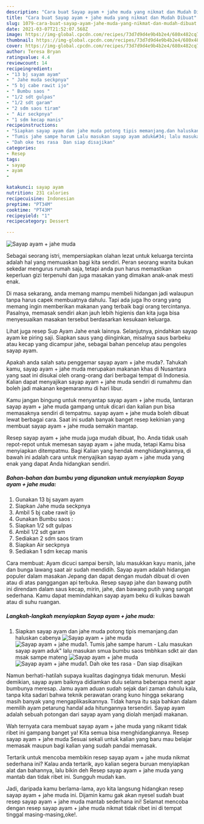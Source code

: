 ```yaml
---
description: "Cara buat Sayap ayam + jahe muda yang nikmat dan Mudah Dibuat"
title: "Cara buat Sayap ayam + jahe muda yang nikmat dan Mudah Dibuat"
slug: 1079-cara-buat-sayap-ayam-jahe-muda-yang-nikmat-dan-mudah-dibuat
date: 2021-03-07T21:52:07.568Z
image: https://img-global.cpcdn.com/recipes/73d7d9d4e9b4b2e4/680x482cq70/sayap-ayam-jahe-muda-foto-resep-utama.jpg
thumbnail: https://img-global.cpcdn.com/recipes/73d7d9d4e9b4b2e4/680x482cq70/sayap-ayam-jahe-muda-foto-resep-utama.jpg
cover: https://img-global.cpcdn.com/recipes/73d7d9d4e9b4b2e4/680x482cq70/sayap-ayam-jahe-muda-foto-resep-utama.jpg
author: Teresa Bryan
ratingvalue: 4.4
reviewcount: 14
recipeingredient:
- "13 bj sayam ayam"
- " Jahe muda seckpnya"
- "5 bj cabe rawit ijo"
- " Bumbu saos "
- "1/2 sdt gulpas"
- "1/2 sdt garam"
- "2 sdm saos tiram"
- " Air seckpnya"
- "1 sdm kecap manis"
recipeinstructions:
- "Siapkan sayap ayam dan jahe muda potong tipis memanjang.dan haluskan cabenya"
- "Tumis jahe sampe harum Lalu masukan sayap ayam aduk&#34; lalu masukan smua bumbu saos tmbhkan sdkt air dan msak sampe mateng"
- "Dah oke tes rasa  Dan siap disajikan"
categories:
- Resep
tags:
- sayap
- ayam
- 

katakunci: sayap ayam  
nutrition: 231 calories
recipecuisine: Indonesian
preptime: "PT34M"
cooktime: "PT43M"
recipeyield: "1"
recipecategory: Dessert

---
```



![Sayap ayam + jahe muda](https://img-global.cpcdn.com/recipes/73d7d9d4e9b4b2e4/680x482cq70/sayap-ayam-jahe-muda-foto-resep-utama.jpg)

Sebagai seorang istri, mempersiapkan olahan lezat untuk keluarga tercinta adalah hal yang memuaskan bagi kita sendiri. Peran seorang  wanita bukan sekedar mengurus rumah saja, tetapi anda pun harus memastikan keperluan gizi terpenuhi dan juga masakan yang dimakan anak-anak mesti enak.

Di masa  sekarang, anda memang mampu membeli hidangan jadi walaupun tanpa harus capek membuatnya dahulu. Tapi ada juga lho orang yang memang ingin memberikan makanan yang terbaik bagi orang tercintanya. Pasalnya, memasak sendiri akan jauh lebih higienis dan kita juga bisa menyesuaikan masakan tersebut berdasarkan kesukaan keluarga. 

Lihat juga resep Sup Ayam Jahe enak lainnya. Selanjutnya, pindahkan sayap ayam ke piring saji. Siapkan saus yang diinginkan, misalnya saus barbeku atau kecap yang dicampur jahe, sebagai bahan pencelup atau pengoles sayap ayam.

Apakah anda salah satu penggemar sayap ayam + jahe muda?. Tahukah kamu, sayap ayam + jahe muda merupakan makanan khas di Nusantara yang saat ini disukai oleh orang-orang dari berbagai tempat di Indonesia. Kalian dapat menyajikan sayap ayam + jahe muda sendiri di rumahmu dan boleh jadi makanan kegemaranmu di hari libur.

Kamu jangan bingung untuk menyantap sayap ayam + jahe muda, lantaran sayap ayam + jahe muda gampang untuk dicari dan kalian pun bisa memasaknya sendiri di tempatmu. sayap ayam + jahe muda boleh dibuat lewat berbagai cara. Saat ini sudah banyak banget resep kekinian yang membuat sayap ayam + jahe muda semakin mantap.

Resep sayap ayam + jahe muda juga mudah dibuat, lho. Anda tidak usah repot-repot untuk memesan sayap ayam + jahe muda, tetapi Kamu bisa menyiapkan ditempatmu. Bagi Kalian yang hendak menghidangkannya, di bawah ini adalah cara untuk menyajikan sayap ayam + jahe muda yang enak yang dapat Anda hidangkan sendiri.

<!--inarticleads1-->

##### Bahan-bahan dan bumbu yang digunakan untuk menyiapkan Sayap ayam + jahe muda:

1. Gunakan 13 bj sayam ayam
1. Siapkan  Jahe muda seckpnya
1. Ambil 5 bj cabe rawit ijo
1. Gunakan  Bumbu saos :
1. Siapkan 1/2 sdt gulpas
1. Ambil 1/2 sdt garam
1. Sediakan 2 sdm saos tiram
1. Siapkan  Air seckpnya
1. Sediakan 1 sdm kecap manis


Cara membuat: Ayam dicuci sampai bersih, lalu masukkan kayu manis, jahe dan bunga lawang saat air sudah mendidih. Sayap ayam adalah hidangan populer dalam masakan Jepang dan dapat dengan mudah dibuat di oven atau di atas panggangan api terbuka. Resep sayap jahe dan bawang putih ini direndam dalam saus kecap, mirin, jahe, dan bawang putih yang sangat sederhana. Kamu dapat memindahkan sayap ayam beku di kulkas bawah atau di suhu ruangan. 

<!--inarticleads2-->

##### Langkah-langkah menyiapkan Sayap ayam + jahe muda:

1. Siapkan sayap ayam dan jahe muda potong tipis memanjang.dan haluskan cabenya
<img src="https://img-global.cpcdn.com/steps/e3df75a93d6c68ce/160x128cq70/sayap-ayam-jahe-muda-langkah-memasak-1-foto.jpg" alt="Sayap ayam + jahe muda"><img src="https://img-global.cpcdn.com/steps/10b4e62b9fb0e12f/160x128cq70/sayap-ayam-jahe-muda-langkah-memasak-1-foto.jpg" alt="Sayap ayam + jahe muda">1. Tumis jahe sampe harum - Lalu masukan sayap ayam aduk&#34; lalu masukan smua bumbu saos tmbhkan sdkt air dan msak sampe mateng
<img src="https://img-global.cpcdn.com/steps/649823250630d531/160x128cq70/sayap-ayam-jahe-muda-langkah-memasak-2-foto.jpg" alt="Sayap ayam + jahe muda"><img src="https://img-global.cpcdn.com/steps/8cdb6319f032788b/160x128cq70/sayap-ayam-jahe-muda-langkah-memasak-2-foto.jpg" alt="Sayap ayam + jahe muda">1. Dah oke tes rasa  - Dan siap disajikan


Namun berhati-hatilah supaya kualitas dagingnya tidak menurun. Meski demikian, sayap ayam baiknya didiamkan dulu selama beberapa menit agar bumbunya meresap. Jamu ayam aduan sudah sejak dari zaman dahulu kala, tanpa kita sadari bahwa teknik perawatan orang kuno hingga sekarang masih banyak yang mengaplikasikannya. Tidak hanya itu saja bahkan dalam memilih ayam petarung handal ada hitungannya tersendiri. Sayap ayam adalah sebuah potongan dari sayap ayam yang diolah menjadi makanan. 

Wah ternyata cara membuat sayap ayam + jahe muda yang nikamt tidak ribet ini gampang banget ya! Kita semua bisa menghidangkannya. Resep sayap ayam + jahe muda Sesuai sekali untuk kalian yang baru mau belajar memasak maupun bagi kalian yang sudah pandai memasak.

Tertarik untuk mencoba membikin resep sayap ayam + jahe muda nikmat sederhana ini? Kalau anda tertarik, ayo kalian segera buruan menyiapkan alat dan bahannya, lalu bikin deh Resep sayap ayam + jahe muda yang mantab dan tidak ribet ini. Sungguh mudah kan. 

Jadi, daripada kamu berlama-lama, ayo kita langsung hidangkan resep sayap ayam + jahe muda ini. Dijamin kamu gak akan nyesel sudah buat resep sayap ayam + jahe muda mantab sederhana ini! Selamat mencoba dengan resep sayap ayam + jahe muda nikmat tidak ribet ini di tempat tinggal masing-masing,oke!.


